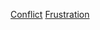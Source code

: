 [Conflict](http://www.edugyan.in/2017/03/frustration-conflict-measures-to.html)
[Frustration](https://www.psychologistanywhereanytime.com/emotional_problems_psychologist/pyschologist_frustration.htm)
